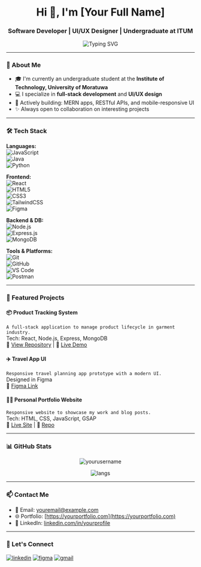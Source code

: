 <h1 align="center">Hi 👋, I'm [Your Full Name]</h1>
<h3 align="center">Software Developer | UI/UX Designer | Undergraduate at ITUM</h3>

<p align="center">
  <img src="https://readme-typing-svg.demolab.com?font=Fira+Code&size=18&pause=1000&center=true&width=440&lines=Passionate+about+building+clean+UIs+%26+scalable+apps;Learning+new+tech+every+day!" alt="Typing SVG" />
</p>

---

### 🌟 About Me
- 🎓 I'm currently an undergraduate student at the **Institute of Technology, University of Moratuwa**
- 💻 I specialize in **full-stack development** and **UI/UX design**
- 🎯 Actively building: MERN apps, RESTful APIs, and mobile-responsive UI
- ✨ Always open to collaboration on interesting projects

---

### 🛠️ Tech Stack

**Languages:**  
![JavaScript](https://img.shields.io/badge/-JavaScript-black?style=flat-square&logo=javascript)  
![Java](https://img.shields.io/badge/-Java-black?style=flat-square&logo=java)  
![Python](https://img.shields.io/badge/-Python-black?style=flat-square&logo=python)

**Frontend:**  
![React](https://img.shields.io/badge/-React-black?style=flat-square&logo=react)  
![HTML5](https://img.shields.io/badge/-HTML5-black?style=flat-square&logo=html5)  
![CSS3](https://img.shields.io/badge/-CSS3-black?style=flat-square&logo=css3)  
![TailwindCSS](https://img.shields.io/badge/-TailwindCSS-black?style=flat-square&logo=tailwind-css)  
![Figma](https://img.shields.io/badge/-Figma-black?style=flat-square&logo=figma)

**Backend & DB:**  
![Node.js](https://img.shields.io/badge/-Node.js-black?style=flat-square&logo=node.js)  
![Express.js](https://img.shields.io/badge/-Express.js-black?style=flat-square&logo=express)  
![MongoDB](https://img.shields.io/badge/-MongoDB-black?style=flat-square&logo=mongodb)

**Tools & Platforms:**  
![Git](https://img.shields.io/badge/-Git-black?style=flat-square&logo=git)  
![GitHub](https://img.shields.io/badge/-GitHub-black?style=flat-square&logo=github)  
![VS Code](https://img.shields.io/badge/-VS%20Code-black?style=flat-square&logo=visual-studio-code)  
![Postman](https://img.shields.io/badge/-Postman-black?style=flat-square&logo=postman)

---

### 📌 Featured Projects

#### 📦 Product Tracking System  
`A full-stack application to manage product lifecycle in garment industry.`  
Tech: React, Node.js, Express, MongoDB  
🔗 [View Repository](#) | 🔴 [Live Demo](#)

#### ✈️ Travel App UI  
`Responsive travel planning app prototype with a modern UI.`  
Designed in Figma  
🔗 [Figma Link](#)

#### 🧑‍💻 Personal Portfolio Website  
`Responsive website to showcase my work and blog posts.`  
Tech: HTML, CSS, JavaScript, GSAP  
🔗 [Live Site](#) | 🔗 [Repo](#)

---

### 📊 GitHub Stats

<p align="center">
  <img src="https://github-readme-stats.vercel.app/api?username=yourusername&show_icons=true&theme=radical" alt="yourusername" />
</p>
<p align="center">
  <img src="https://github-readme-stats.vercel.app/api/top-langs/?username=yourusername&layout=compact&theme=radical" alt="langs" />
</p>

---

### 📫 Contact Me

- 📧 Email: [youremail@example.com](mailto:youremail@example.com)  
- 🌐 Portfolio: [https://yourportfolio.com](https://yourportfolio.com)  
- 💼 LinkedIn: [linkedin.com/in/yourprofile](https://linkedin.com/in/yourprofile)

---

### 🚀 Let's Connect

<p align="left">
<a href="https://linkedin.com/in/yourprofile" target="blank"><img align="center" src="https://img.shields.io/badge/-LinkedIn-blue?style=flat-square&logo=linkedin" alt="linkedin" /></a>
<a href="https://figma.com/@yourfigma" target="blank"><img align="center" src="https://img.shields.io/badge/-Figma-black?style=flat-square&logo=figma" alt="figma" /></a>
<a href="mailto:youremail@example.com"><img align="center" src="https://img.shields.io/badge/-Gmail-black?style=flat-square&logo=gmail" alt="gmail" /></a>
</p>
